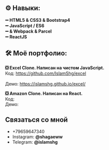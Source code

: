 ### 

<!--
**IslamShg/IslamShg** is a ✨ _special_ ✨ repository because its `README.md` (this file) appears on your GitHub profi
-->

<h2>⚙ Навыки:</h2>
<b>➖ HTML5 & CSS3 & Bootstrap4</b>
<br><b>➖ JavaScript / ES6</b>
<br><b>➖ & Webpack & Parcel</b>
<br><b>➖ ReactJS</b>

<h2>🛠 Моё портфолио:</h2>  

<b>❎ Excel Clone. Написан на чистом JavaScript. </b> 
<br>Код: https://github.com/IslamShg/excel										
<br>Демо: https://islamshg.github.io/excel/

<b>❎ Amazon Clone. Написан на React.</b>
<br>Код:
<br>Демо:


<h2>Связаться со мной</h2>
<ul>
  <li>+79659647340</li>
  <li>Instagram: <b>@shagaeww</b></li>
  <li>Telegram: <b>@islamshg </b></li>
</ul>
